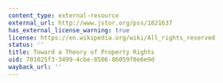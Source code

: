 ```yaml
---
content_type: external-resource
external_url: http://www.jstor.org/pss/1821637
has_external_license_warning: true
license: https://en.wikipedia.org/wiki/All_rights_reserved
status: ''
title: Toward a Theory of Property Rights
uid: 701025f3-3499-4cbe-8506-86059f0e6e9d
wayback_url: ''
---
```

